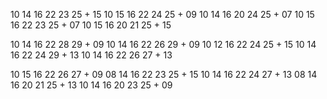 10 14 16 22 23 25 + 15
10 15 16 22 24 25 + 09
10 14 16 20 24 25 + 07
10 15 16 22 23 25 + 07
10 15 16 20 21 25 + 15

10 14 16 22 28 29 + 09
10 14 16 22 26 29 + 09
10 12 16 22 24 25 + 15
10 14 16 22 24 29 + 13
10 14 16 22 26 27 + 13

10 15 16 22 26 27 + 09
08 14 16 22 23 25 + 15
10 14 16 22 24 27 + 13
08 14 16 20 21 25 + 13
10 14 16 20 23 25 + 09
